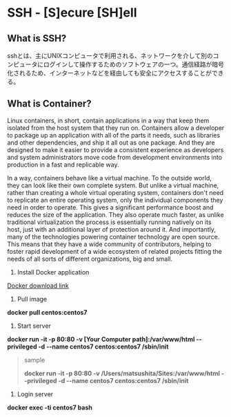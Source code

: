 
# SSH - [S]ecure [SH]ell


## What is SSH?

 sshとは、主にUNIXコンピュータで利用される、ネットワークを介して別のコンピュータにログインして操作するためのソフトウェアの一つ。通信経路が暗号化されるため、インターネットなどを経由しても安全にアクセスすることができる。

## What is Container?

  Linux containers, in short, contain applications in a way that keep them isolated from the host system that they run on. Containers allow a developer to package up an application with all of the parts it needs, such as libraries and other dependencies, and ship it all out as one package. And they are designed to make it easier to provide a consistent experience as developers and system administrators move code from development environments into production in a fast and replicable way.

  In a way, containers behave like a virtual machine. To the outside world, they can look like their own complete system. But unlike a virtual machine, rather than creating a whole virtual operating system, containers don't need to replicate an entire operating system, only the individual components they need in order to operate. This gives a significant performance boost and reduces the size of the application. They also operate much faster, as unlike traditional virtualization the process is essentially running natively on its host, just with an additional layer of protection around it.
  And importantly, many of the technologies powering container technology are open source. This means that they have a wide community of contributors, helping to foster rapid development of a wide ecosystem of related projects fitting the needs of all sorts of different organizations, big and small.


1. Install Docker application

  [Docker download link](https://docs.docker.com/docker-for-mac/install/)

1. Pull image

 **docker pull centos:centos7**

1. Start server

  **docker run -it -p 80:80 -v [Your Computer path]:/var/www/html --privileged -d --name centos7 centos:centos7 /sbin/init**

  >sample
  >
  >  **docker run -it -p 80:80 -v /Users/matsushita/Sites:/var/www/html --privileged -d --name centos7 centos:centos7 /sbin/init**

1. Login server

 **docker exec -ti centos7 bash**
